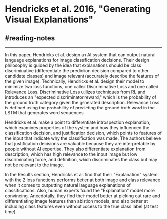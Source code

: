 # Hendricks et al. 2016, "Generating Visual Explanations"
## #reading-notes 
___
In this paper, Hendricks et al. design an AI system that can output natural language explanations for image classification decisions. Their design philosophy is guided by the idea that explanations should be class discriminative (differentiate the prediction decision compared to other candidate classes) and image relevant (accurately describe the features of the given image). Technically, Hendricks et al. design their model to minimize two loss functions, one called Discriminative Loss and one called Relevance Loss. Discriminative Loss utilizes techniques from RL and introduces an "expected discriminator reward," which is the probability of the ground truth category given the generated description. Relevance Loss is defined using the probability of predicting the ground truth word in the LSTM that generates word sequences.

Hendricks et al. make a point to differentiate introspection explanation, which examines properties of the system and how they influenced the classification decision, and justification decision, which points to features of the input that indicate why the classification was made. The authors believe that justification decisions are valuable because they are interpretable by people without AI expertise. They also differentiate explanation from description, which has high relevance to the input image but low discriminating force, and definition, which discriminates the class but may not be relevant to the image.

In the Results section, Hendricks et al. find that their "Explanation" system with the 2 loss functions performs better at both image and class relevance when it comes to outputting natural language explanations of classifications. Also, human experts found the "Explanation" model more convincing. Anecdotally, they find their model better at picking out rare and differentiating image features than ablation models, and also better at including class features even without access to the true class label (at test time).